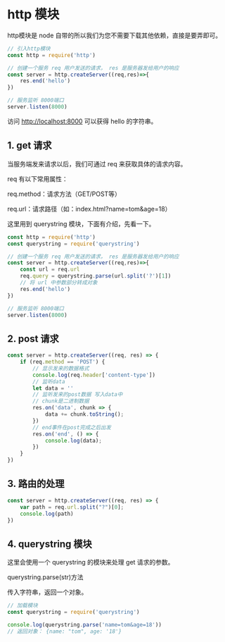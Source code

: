# http 模块

http模块是 node 自带的所以我们为您不需要下载其他依赖，直接是要弄即可。

```js
// 引入http模块
const http = require('http')

// 创建一个服务 req 用户发送的请求， res 是服务器发给用户的响应
const server = http.createServer((req,res)=>{
    res.end('hello')
})

// 服务监听 8000端口
server.listen(8000)
```

访问 [http://localhost:8000](http://localhost:8000/) 可以获得 hello 的字符串。

## 1. get 请求

当服务端发来请求以后，我们可通过 req 来获取具体的请求内容。

req 有以下常用属性：

req.method：请求方法（GET/POST等）

req.url：请求路径（如：index.html?name=tom&age=18）

这里用到 querystring 模块，下面有介绍，先看一下。

```js
const http = require('http')
const querystring = require('querystring')

// 创建一个服务 req 用户发送的请求， res 是服务器发给用户的响应
const server = http.createServer((req,res)=>{
    const url = req.url
    req.query = querystring.parse(url.split('?')[1])
    // 将 url 中参数部分转成对象
    res.end('hello')
})

// 服务监听 8000端口
server.listen(8000)
```

## 2. post 请求

```js
const server = http.createServer((req, res) => {
    if (req.method == 'POST') {
        // 显示发来的数据格式
        console.log(req.header['content-type'])
        // 监听data 
        let data = ''
        // 监听发来的post数据 写入data中
        // chunk是二进制数据
        res.on('data', chunk => {
            data += chunk.toString();
        })
        // end事件在post完成之后出发
        res.on('end', () => {
            console.log(data);
        })
    }
})
```

## 3. 路由的处理

```js
const server = http.createServer((req, res) => {
    var path = req.url.split("?")[0];
    console.log(path)
})
```

## 4. querystring 模块

这里会使用一个 querystring 的模块来处理 get 请求的参数。

querystring.parse(str)方法

传入字符串，返回一个对象。

```js
// 加载模块
const querystring = require('querystring')

console.log(querystring.parse('name=tom&age=18'))
// 返回对象： {name: "tom", age: '18'}
```
